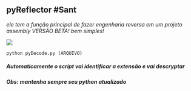## pyReflector #Sant

_ele tem a função principal de fazer engenharia reversa em um projeto assembly_
_VERSÃO BETA! bem simples!_

<img src="https://image.prntscr.com/image/3syKLcXlQCeWK_98hMpfig.png">

```
python pyDecode.py (ARQUIVO)
```
##### Automaticamente o script vai identificar a extensão e vai descryptar 
##### Obs: mantenha sempre seu python atualizado
